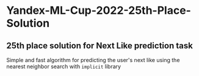 # Yandex-ML-Cup-2022-25th-Place-Solution
25th place solution for Next Like prediction task
---
Simple and fast algorithm for predicting the user's next like using the nearest neighbor search with `implicit` library

